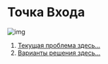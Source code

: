 # Точка Входа

![img](https://2.bp.blogspot.com/-mXGXVDW8FKA/YSJis0-2AzI/AAAAAAAAG5Y/wue1zyd-yJQDFshtPclrNOgClBzC8SMdgCK4BGAYYCw/s200/Az-742896.png)

1. [Текущая проблема здесь…](./days/172/red)
2. [Варианты решения здесь…](./days/172/yellow)